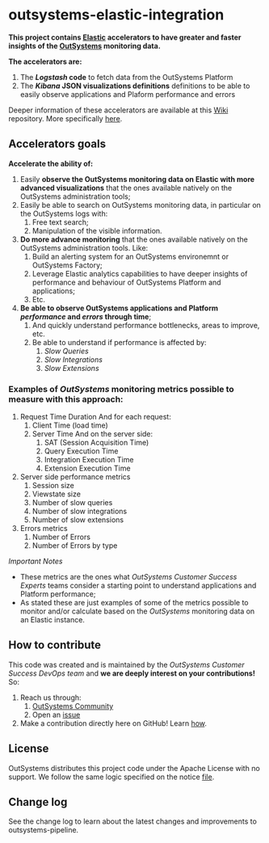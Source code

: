 # outsystems-elastic-integration

**This project contains [Elastic](elastic.co/) accelerators to have greater and faster insights of the [OutSystems](https://www.outsystems.com/) monitoring data.**

**The accelerators are:**
1. The **_Logstash_ code** to fetch data from the OutSystems Platform
2. The **_Kibana_ JSON visualizations definitions** definitions to be able to easily observe applications and Plaform performance and errors

Deeper information of these accelerators are available at this [Wiki](https://github.com/OutSystems/outsystems-elastic-integration/wiki) repository. More specifically [here](https://github.com/OutSystems/outsystems-elastic-integration/wiki/Elastic-Accelerators-Information).

## Accelerators goals
**Accelerate the ability of:**
1. Easily **observe the OutSystems monitoring data on Elastic with more advanced visualizations** that the ones available natively on the OutSystems administration tools;
2. Easily be able to search on OutSystems monitoring data, in particular on the OutSystems logs with:
    1. Free text search;
    2. Manipulation of the visible information. 
3. **Do more advance monitoring** that the ones available natively on the OutSystems administration tools. Like:
    1. Build an alerting system for an OutSystems environemnt or OutSystems Factory;
    2. Leverage Elastic analytics capabilities to have deeper insights of performance and behaviour of OutSystems Platform and applications;
    3. Etc.
3. **Be able to observe OutSystems applications and Platform _performance_ and _errors_ through time**;
    1. And quickly understand performance bottlenecks, areas to improve, etc.
    2. Be able to understand if performance is affected by:
        1. _Slow Queries_
        2. _Slow Integrations_
        3. _Slow Extensions_ 


### Examples of **_OutSystems_ monitoring metrics** possible to measure with this approach:
1. Request Time Duration
    And for each request:
    1. Client Time (load time)
    2. Server Time
    And on the server side:
        1. SAT (Session Acquisition Time)
        2. Query Execution Time
        3. Integration Execution Time
        2. Extension Execution Time
2. Server side performance metrics
    1. Session size
    2. Viewstate size
    3. Number of slow queries
    4. Number of slow integrations
    5. Number of slow extensions
3. Errors metrics
    1. Number of Errors
    2. Number of Errors by type 

*Important Notes*
- These metrics are the ones what *OutSystems Customer Success Experts* teams consider a starting point to understand applications and Platform performance; 
- As stated these are just examples of some of the metrics possible to monitor and/or calculate based on the *OutSystems* monitoring data on an Elastic instance. 


## How to contribute
This code was created and is maintained by the *OutSystems Customer Success DevOps team* and **we are deeply interest on your contributions!**
So:
1. Reach us through:
    1. [OutSystems Community](https://www.outsystems.com/community/)
    2. Open an [issue](https://github.com/OutSystems/outsystems-elastic-integration/issues)
2. Make a contribution directly here on GitHub! Learn [how](https://kbroman.org/github_tutorial/pages/fork.html).


## License
OutSystems distributes this project code under the Apache License with no support. We follow the same logic specified on the notice [file](https://github.com/OutSystems/outsystems-pipeline/blob/master/NOTICE.md).


## Change log
See the change log to learn about the latest changes and improvements to outsystems-pipeline.